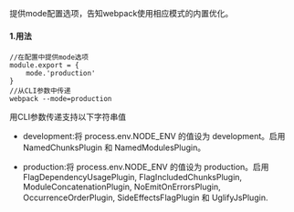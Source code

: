 提供mode配置选项，告知webpack使用相应模式的内置优化。

#### 1.用法
```
//在配置中提供mode选项
module.export = {
    mode.'production'
}
//从CLI参数中传递
webpack --mode=production
```
用CLI参数传递支持以下字符串值
+ development:将 process.env.NODE_ENV 的值设为 development。启用 NamedChunksPlugin 和 NamedModulesPlugin。

+ production:将 process.env.NODE_ENV 的值设为 production。启用 FlagDependencyUsagePlugin, FlagIncludedChunksPlugin, ModuleConcatenationPlugin, NoEmitOnErrorsPlugin, OccurrenceOrderPlugin, SideEffectsFlagPlugin 和 UglifyJsPlugin.
